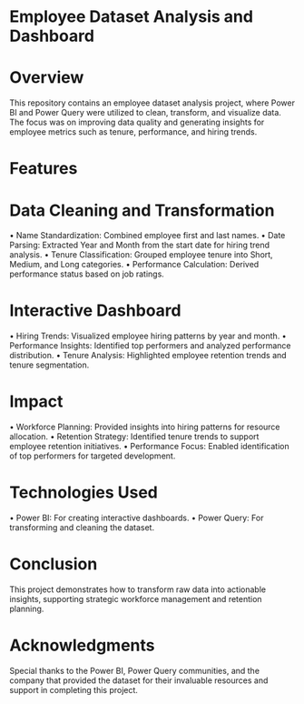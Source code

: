# Employee Dataset Analysis and Dashboard

# Overview
This repository contains an employee dataset analysis project, where Power BI and Power Query were utilized to clean, transform, and visualize data. The focus was on improving data quality and generating insights for employee metrics such as tenure, performance, and hiring trends.

# Features
# Data Cleaning and Transformation
•	Name Standardization: Combined employee first and last names.
•	Date Parsing: Extracted Year and Month from the start date for hiring trend analysis.
•	Tenure Classification: Grouped employee tenure into Short, Medium, and Long categories.
•	Performance Calculation: Derived performance status based on job ratings.

# Interactive Dashboard
•	Hiring Trends: Visualized employee hiring patterns by year and month.
•	Performance Insights: Identified top performers and analyzed performance distribution.
•	Tenure Analysis: Highlighted employee retention trends and tenure segmentation.

# Impact
•	Workforce Planning: Provided insights into hiring patterns for resource allocation.
•	Retention Strategy: Identified tenure trends to support employee retention initiatives.
•	Performance Focus: Enabled identification of top performers for targeted development.

# Technologies Used
•	Power BI: For creating interactive dashboards.
•	Power Query: For transforming and cleaning the dataset.

# Conclusion
This project demonstrates how to transform raw data into actionable insights, supporting strategic workforce management and retention planning.

# Acknowledgments
Special thanks to the Power BI, Power Query communities, and the company that provided the dataset for their invaluable resources and support in completing this project.
